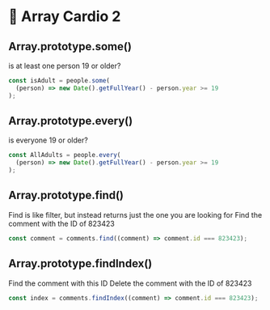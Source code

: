 # 💪 Array Cardio 2

## Array.prototype.some()

is at least one person 19 or older?

```javascript
const isAdult = people.some(
  (person) => new Date().getFullYear() - person.year >= 19
);
```

## Array.prototype.every()

is everyone 19 or older?

```javascript
const AllAdults = people.every(
  (person) => new Date().getFullYear() - person.year >= 19
);
```

## Array.prototype.find()

Find is like filter, but instead returns just the one you are looking for
Find the comment with the ID of 823423

```javascript
const comment = comments.find((comment) => comment.id === 823423);
```

## Array.prototype.findIndex()

Find the comment with this ID
Delete the comment with the ID of 823423

```javascript
const index = comments.findIndex((comment) => comment.id === 823423);
```
